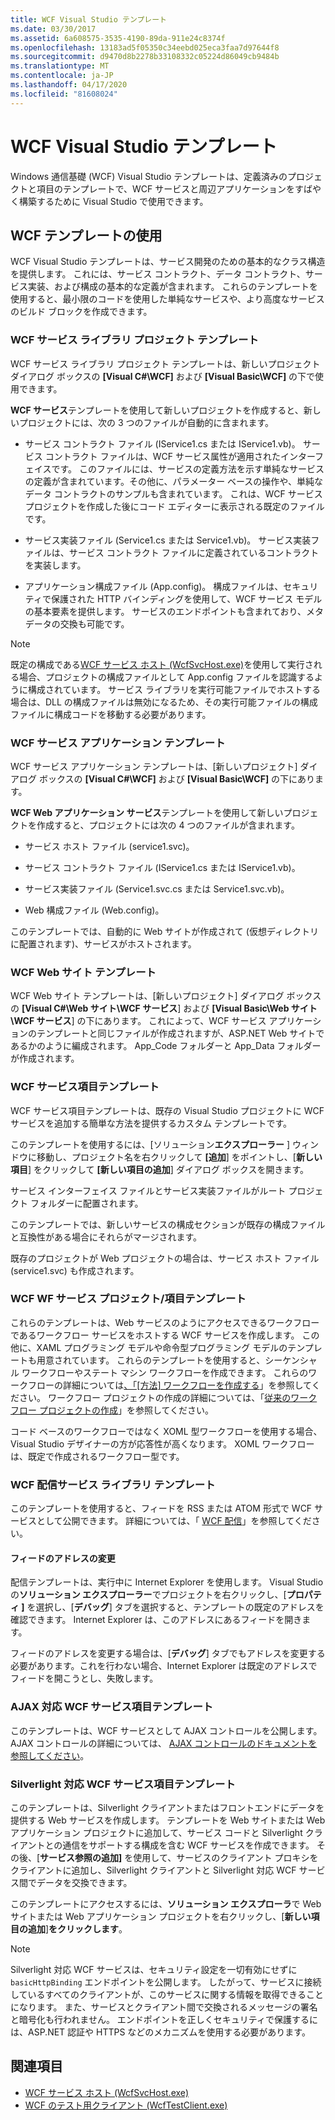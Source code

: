 ```yaml
---
title: WCF Visual Studio テンプレート
ms.date: 03/30/2017
ms.assetid: 6a608575-3535-4190-89da-911e24c8374f
ms.openlocfilehash: 13183ad5f05350c34eebd025eca3faa7d97644f8
ms.sourcegitcommit: d9470d8b2278b33108332c05224d86049cb9484b
ms.translationtype: MT
ms.contentlocale: ja-JP
ms.lasthandoff: 04/17/2020
ms.locfileid: "81608024"
---
```

# <a name="wcf-visual-studio-templates"></a>WCF Visual Studio テンプレート
Windows 通信基礎 (WCF) Visual Studio テンプレートは、定義済みのプロジェクトと項目のテンプレートで、WCF サービスと周辺アプリケーションをすばやく構築するために Visual Studio で使用できます。  
  
## <a name="using-the-wcf-templates"></a>WCF テンプレートの使用  
 WCF Visual Studio テンプレートは、サービス開発のための基本的なクラス構造を提供します。 これには、サービス コントラクト、データ コントラクト、サービス実装、および構成の基本的な定義が含まれます。 これらのテンプレートを使用すると、最小限のコードを使用した単純なサービスや、より高度なサービスのビルド ブロックを作成できます。  
  
### <a name="wcf-service-library-project-template"></a>WCF サービス ライブラリ プロジェクト テンプレート  
 WCF サービス ライブラリ プロジェクト テンプレートは、新しいプロジェクト ダイアログ ボックスの **[Visual C#\WCF]** および **[Visual Basic\WCF]** の下で使用できます。  
  
 **WCF サービス**テンプレートを使用して新しいプロジェクトを作成すると、新しいプロジェクトには、次の 3 つのファイルが自動的に含まれます。  
  
- サービス コントラクト ファイル (IService1.cs または IService1.vb)。 サービス コントラクト ファイルは、WCF サービス属性が適用されたインターフェイスです。 このファイルには、サービスの定義方法を示す単純なサービスの定義が含まれています。その他に、パラメーター ベースの操作や、単純なデータ コントラクトのサンプルも含まれています。 これは、WCF サービス プロジェクトを作成した後にコード エディターに表示される既定のファイルです。  
  
- サービス実装ファイル (Service1.cs または Service1.vb)。 サービス実装ファイルは、サービス コントラクト ファイルに定義されているコントラクトを実装します。  
  
- アプリケーション構成ファイル (App.config)。 構成ファイルは、セキュリティで保護された HTTP バインディングを使用して、WCF サービス モデルの基本要素を提供します。 サービスのエンドポイントも含まれており、メタデータの交換も可能です。  
  
> [!NOTE]
> 既定の構成である[WCF サービス ホスト (WcfSvcHost.exe)](wcf-service-host-wcfsvchost-exe.md)を使用して実行される場合、プロジェクトの構成ファイルとして App.config ファイルを認識するように構成されています。 サービス ライブラリを実行可能ファイルでホストする場合は、DLL の構成ファイルは無効になるため、その実行可能ファイルの構成ファイルに構成コードを移動する必要があります。  
  
### <a name="wcf-service-application-template"></a>WCF サービス アプリケーション テンプレート  
 WCF サービス アプリケーション テンプレートは、[新しいプロジェクト] ダイアログ ボックスの **[Visual C#\WCF]** および **[Visual Basic\WCF]** の下にあります。  
  
 **WCF Web アプリケーション サービス**テンプレートを使用して新しいプロジェクトを作成すると、プロジェクトには次の 4 つのファイルが含まれます。  
  
- サービス ホスト ファイル (service1.svc)。  
  
- サービス コントラクト ファイル (IService1.cs または IService1.vb)。  
  
- サービス実装ファイル (Service1.svc.cs または Service1.svc.vb)。  
  
- Web 構成ファイル (Web.config)。  
  
 このテンプレートでは、自動的に Web サイトが作成されて (仮想ディレクトリに配置されます)、サービスがホストされます。  
  
### <a name="wcf-web-site-template"></a>WCF Web サイト テンプレート  
 WCF Web サイト テンプレートは、[新しいプロジェクト] ダイアログ ボックスの **[Visual C#\Web サイト\WCF サービス**] および **[Visual Basic\Web サイト\WCF サービス**] の下にあります。 これによって、WCF サービス アプリケーションのテンプレートと同じファイルが作成されますが、ASP.NET Web サイトであるかのように編成されます。 App_Code フォルダーと App_Data フォルダーが作成されます。  
  
### <a name="wcf-service-item-template"></a>WCF サービス項目テンプレート  
 WCF サービス項目テンプレートは、既存の Visual Studio プロジェクトに WCF サービスを追加する簡単な方法を提供するカスタム テンプレートです。  
  
 このテンプレートを使用するには、[ソリューション**エクスプローラー** ] ウィンドウに移動し、プロジェクト名を右クリックして **[追加**] をポイントし、[**新しい項目**] をクリックして **[新しい項目の追加**] ダイアログ ボックスを開きます。  
  
 サービス インターフェイス ファイルとサービス実装ファイルがルート プロジェクト フォルダーに配置されます。  
  
 このテンプレートでは、新しいサービスの構成セクションが既存の構成ファイルと互換性がある場合にそれらがマージされます。  
  
 既存のプロジェクトが Web プロジェクトの場合は、サービス ホスト ファイル (service1.svc) も作成されます。  
  
### <a name="wcf-wf-service-project-and-item-template"></a>WCF WF サービス プロジェクト/項目テンプレート  
 これらのテンプレートは、Web サービスのようにアクセスできるワークフローであるワークフロー サービスをホストする WCF サービスを作成します。 この他に、XAML プログラミング モデルや命令型プログラミング モデルのテンプレートも用意されています。 これらのテンプレートを使用すると、シーケンシャル ワークフローやステート マシン ワークフローを作成できます。 これらのワークフローの詳細については[、「[方法] ワークフローを作成する](../windows-workflow-foundation/how-to-create-a-workflow.md)」を参照してください。 ワークフロー プロジェクトの作成の詳細については、「[従来のワークフロー プロジェクトの作成](/visualstudio/workflow-designer/developing-applications-with-the-workflow-designer)」を参照してください。  
  
 コード ベースのワークフローではなく XOML 型ワークフローを使用する場合、Visual Studio デザイナーの方が応答性が高くなります。 XOML ワークフローは、既定で作成されるワークフロー型です。  
  
### <a name="wcf-syndication-service-library-template"></a>WCF 配信サービス ライブラリ テンプレート  
 このテンプレートを使用すると、フィードを RSS または ATOM 形式で WCF サービスとして公開できます。 詳細については、「 [WCF 配信](./feature-details/wcf-syndication.md)」を参照してください。  
  
#### <a name="changing-the-address-of-the-feed"></a>フィードのアドレスの変更  
 配信テンプレートは、実行中に Internet Explorer を使用します。 Visual Studio の**ソリューション エクスプローラー**でプロジェクトを右クリックし、[**プロパティ ]** を選択し、[**デバッグ**] タブを選択すると、テンプレートの既定のアドレスを確認できます。 Internet Explorer は、このアドレスにあるフィードを開きます。  
  
 フィードのアドレスを変更する場合は、[**デバッグ**] タブでもアドレスを変更する必要があります。これを行わない場合、Internet Explorer は既定のアドレスでフィードを開こうとし、失敗します。  
  
### <a name="ajax-enabled-wcf-service-item-template"></a>AJAX 対応 WCF サービス項目テンプレート  
 このテンプレートは、WCF サービスとして AJAX コントロールを公開します。 AJAX コントロールの詳細については、 [AJAX コントロールのドキュメントを参照してください](/aspnet/ajax/)。  
  
### <a name="silverlight-enabled-wcf-service-item-template"></a>Silverlight 対応 WCF サービス項目テンプレート  
 このテンプレートは、Silverlight クライアントまたはフロントエンドにデータを提供する Web サービスを作成します。 テンプレートを Web サイトまたは Web アプリケーション プロジェクトに追加して、サービス コードと Silverlight クライアントとの通信をサポートする構成を含む WCF サービスを作成できます。 その後、[**サービス参照の追加]** を使用して、サービスのクライアント プロキシをクライアントに追加し、Silverlight クライアントと Silverlight 対応 WCF サービス間でデータを交換できます。  
  
 このテンプレートにアクセスするには、**ソリューション エクスプローラ**で Web サイトまたは Web アプリケーション プロジェクトを右クリックし、[**新しい項目の追加**]**をクリックします**。  
  
> [!NOTE]
> Silverlight 対応 WCF サービスは、セキュリティ設定を一切有効にせずに `basicHttpBinding` エンドポイントを公開します。 したがって、サービスに接続しているすべてのクライアントが、このサービスに関する情報を取得できることになります。 また、サービスとクライアント間で交換されるメッセージの署名と暗号化も行われません。 エンドポイントを正しくセキュリティで保護するには、ASP.NET 認証や HTTPS などのメカニズムを使用する必要があります。  
  
## <a name="see-also"></a>関連項目

- [WCF サービス ホスト (WcfSvcHost.exe)](wcf-service-host-wcfsvchost-exe.md)
- [WCF のテスト用クライアント (WcfTestClient.exe)](wcf-test-client-wcftestclient-exe.md)
